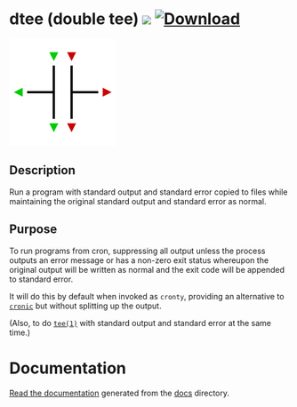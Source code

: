 dtee (double tee) [![](https://travis-ci.org/nomis/dtee.svg?branch=master)](https://travis-ci.org/nomis/dtee "Build Status") [![Download](https://api.bintray.com/packages/dtee/source/dtee/images/download.svg)](https://bintray.com/dtee/source/dtee/_latestVersion "Download")
=================

![](docs/logo.svg)

## Description

Run a program with standard output and standard error copied to files while
maintaining the original standard output and standard error as normal.

## Purpose

To run programs from cron, suppressing all output unless the process outputs an
error message or has a non-zero exit status whereupon the original output will
be written as normal and the exit code will be appended to standard error.

It will do this by default when invoked as `cronty`, providing an alternative
to [`cronic`](https://habilis.net/cronic/) but without splitting up the output.

(Also, to do [`tee(1)`](http://man7.org/linux/man-pages/man1/tee.1.html) with
standard output and standard error at the same time.)

# Documentation

[Read the documentation](https://dtee.readthedocs.io/) generated from the
[docs](docs/) directory.
